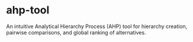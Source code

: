 # ahp-tool
An intuitive Analytical Hierarchy Process (AHP) tool for hierarchy creation, pairwise comparisons, and global ranking of alternatives.
